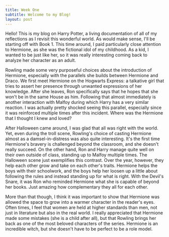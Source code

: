 ```yaml
---
title: Week One
subtitle: Welcome to my Blog!
layout: post
---
```

Hello! This is my blog on Harry Potter, a living documentation of all of my reflections as I revisit this wonderful world. As would make sense, I'll be starting off with Book 1. This time around, I paid particularly close attention to Hermione, as she was the fictional idol of my childhood. As a kid, I wanted to be just like her, so it was really interesting coming back to analyze her character as an adult. 

Rowling made some very purposeful choices about the introduction of Hermione, especially with the parallels she builds between Hermione and Draco. We first meet Hermione on the Hogwarts Express: a talkative girl that tries to assert her presence through unwanted expressions of her knowledge. After she leaves, Ron specifically says that he hopes that she won't be in the same House as him. Following that almost immediately is another interaction with Malfoy during which Harry has a very similar reaction. I was actually pretty shocked seeing this parallel, especially since it was reinforced multiple times after this incident. Where was the Hermione that I thought I knew and loved? 

After Halloween came around, I was glad that all was right with the world. Yet, even during the troll scene, Rowling's choice of casting Hermione almost as a damsel-in-distress was also quite interesting. It's the first time Hermione's bravery is challenged beyond the classroom, and she doesn't really succeed. On the other hand, Ron and Harry manage quite well on their own outside of class, standing up to Malfoy multiple times. The Halloween scene just exemplifies this contrast. Over the year, however, they help each other grow and take on each other's traits. Hermione helps the boys with their schoolwork, and the boys help her loosen up a little about following the rules and instead standing up for what is right. With the Devil's Snare, it was Ron who reminded Hermione what she is capable of beyond her books. Just amazing how complementary they all for each other. 

More than that though, I think it was important to show that Hermione was allowed the space to grow into a warmer character in the reader's eyes. Often times, I feel that women are held at higher standards than men, not just in literature but also in the real world. I really appreciated that Hermione made some mistakes (she is a child after all), but that Rowling brings her back as one of the most beloved characters of the series. Hermione is an incredible witch, but she doesn't have to be perfect to be a role model. 



